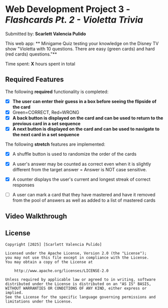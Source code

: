 # Web Development Project 3 - *Flashcards Pt. 2 - Violetta Trivia*

Submitted by: **Scarlett Valencia Pulido**

This web app: ** Minigame Quiz testing your knowledge on the Disney TV show "Violetta with 10 questions. There are easy (green cards) and hard (red cards) questions."**

Time spent: **X** hours spent in total

## Required Features

The following **required** functionality is completed:

- [X] **The user can enter their guess in a box before seeing the flipside of the card**
- [X] Green=CORRECT, Red=WRONG
- [X] **A back button is displayed on the card and can be used to return to the previous card in a set sequence**
- [X] **A next button is displayed on the card and can be used to navigate to the next card in a set sequence**

The following **stretch** features are implemented:

- [X] A shuffle button is used to randomize the order of the cards
- [X] A user's answer may be counted as correct even when it is slightly different from the target answer = Answer is NOT case sensitive. 
- [X] A counter displays the user's current and longest streak of correct responses
- [ ] A user can mark a card that they have mastered and have it removed from the pool of answers as well as added to a list of mastered cards


## Video Walkthrough




## License

    Copyright [2025] [Scarlett Valencia Pulido]

    Licensed under the Apache License, Version 2.0 (the "License");
    you may not use this file except in compliance with the License.
    You may obtain a copy of the License at

        http://www.apache.org/licenses/LICENSE-2.0

    Unless required by applicable law or agreed to in writing, software
    distributed under the License is distributed on an "AS IS" BASIS,
    WITHOUT WARRANTIES OR CONDITIONS OF ANY KIND, either express or implied.
    See the License for the specific language governing permissions and
    limitations under the License.